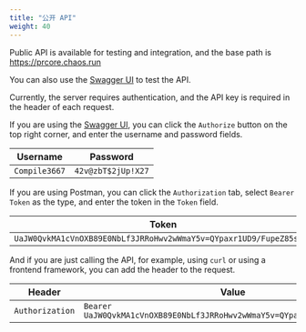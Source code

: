 ```yaml
---
title: "公开 API"
weight: 40
---
```


Public API is available for testing and integration, and the base path is https://prcore.chaos.run

You can also use the [Swagger UI](https://prcore.chaos.run/docs) to test the API.

Currently, the server requires authentication, and the API key is required in the header of each request.

If you are using the [Swagger UI](https://prcore.chaos.run/docs), you can click the `Authorize` button on the top right corner, and enter the username and password fields.

| Username | Password |
| -------- | -------- |
| `Compile3667` | `42v@zbT$2jUp!X27` |

If you are using Postman, you can click the `Authorization` tab, select `Bearer Token` as the type, and enter the token in the `Token` field.

| Token |
| ----- |
| `UaJW0QvkMA1cVnOXB89E0NbLf3JRRoHwv2wWmaY5v=QYpaxr1UD9/FupeZ85sa2r` |

And if you are just calling the API, for example, using `curl` or using a frontend framework, you can add the header to the request.

| Header | Value |
| ------ | ----- |
| `Authorization` | `Bearer UaJW0QvkMA1cVnOXB89E0NbLf3JRRoHwv2wWmaY5v=QYpaxr1UD9/FupeZ85sa2r` |